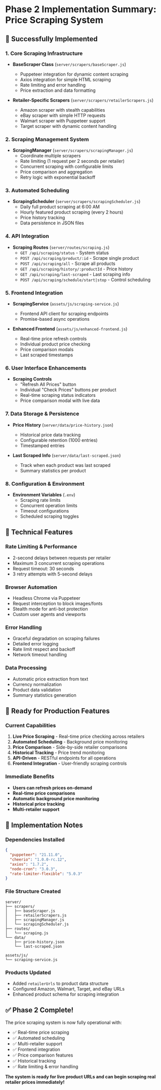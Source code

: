 # Phase 2 Implementation Summary: Price Scraping System

## 🎉 Successfully Implemented

### 1. Core Scraping Infrastructure
- **BaseScraper Class** (`server/scrapers/baseScraper.js`)
  - Puppeteer integration for dynamic content scraping
  - Axios integration for simple HTML scraping
  - Rate limiting and error handling
  - Price extraction and data formatting

- **Retailer-Specific Scrapers** (`server/scrapers/retailerScrapers.js`)
  - Amazon scraper with stealth capabilities
  - eBay scraper with simple HTTP requests
  - Walmart scraper with Puppeteer support
  - Target scraper with dynamic content handling

### 2. Scraping Management System
- **ScrapingManager** (`server/scrapers/scrapingManager.js`)
  - Coordinate multiple scrapers
  - Rate limiting (1 request per 2 seconds per retailer)
  - Concurrent scraping with configurable limits
  - Price comparison and aggregation
  - Retry logic with exponential backoff

### 3. Automated Scheduling
- **ScrapingScheduler** (`server/scrapers/scrapingScheduler.js`)
  - Daily full product scraping at 6:00 AM
  - Hourly featured product scraping (every 2 hours)
  - Price history tracking
  - Data persistence in JSON files

### 4. API Integration
- **Scraping Routes** (`server/routes/scraping.js`)
  - `GET /api/scraping/status` - System status
  - `POST /api/scraping/product/:id` - Scrape single product
  - `POST /api/scraping/all` - Scrape all products
  - `GET /api/scraping/history/:productId` - Price history
  - `GET /api/scraping/last-scraped` - Last scraping info
  - `POST /api/scraping/schedule/start|stop` - Control scheduling

### 5. Frontend Integration
- **ScrapingService** (`assets/js/scraping-service.js`)
  - Frontend API client for scraping endpoints
  - Promise-based async operations

- **Enhanced Frontend** (`assets/js/enhanced-frontend.js`)
  - Real-time price refresh controls
  - Individual product price checking
  - Price comparison modals
  - Last scraped timestamps

### 6. User Interface Enhancements
- **Scraping Controls**
  - "Refresh All Prices" button
  - Individual "Check Prices" buttons per product
  - Real-time scraping status indicators
  - Price comparison modal with live data

### 7. Data Storage & Persistence
- **Price History** (`server/data/price-history.json`)
  - Historical price data tracking
  - Configurable retention (1000 entries)
  - Timestamped entries

- **Last Scraped Info** (`server/data/last-scraped.json`)
  - Track when each product was last scraped
  - Summary statistics per product

### 8. Configuration & Environment
- **Environment Variables** (`.env`)
  - Scraping rate limits
  - Concurrent operation limits
  - Timeout configurations
  - Scheduled scraping toggles

## 🔧 Technical Features

### Rate Limiting & Performance
- 2-second delays between requests per retailer
- Maximum 3 concurrent scraping operations
- Request timeout: 30 seconds
- 3 retry attempts with 5-second delays

### Browser Automation
- Headless Chrome via Puppeteer
- Request interception to block images/fonts
- Stealth mode for anti-bot protection
- Custom user agents and viewports

### Error Handling
- Graceful degradation on scraping failures
- Detailed error logging
- Rate limit respect and backoff
- Network timeout handling

### Data Processing
- Automatic price extraction from text
- Currency normalization
- Product data validation
- Summary statistics generation

## 🚀 Ready for Production Features

### Current Capabilities
1. **Live Price Scraping** - Real-time price checking across retailers
2. **Automated Scheduling** - Background price monitoring
3. **Price Comparison** - Side-by-side retailer comparisons
4. **Historical Tracking** - Price trend monitoring
5. **API-Driven** - RESTful endpoints for all operations
6. **Frontend Integration** - User-friendly scraping controls

### Immediate Benefits
- **Users can refresh prices on-demand**
- **Real-time price comparisons**
- **Automatic background price monitoring**
- **Historical price tracking**
- **Multi-retailer support**

## 📝 Implementation Notes

### Dependencies Installed
```json
{
  "puppeteer": "21.11.0",
  "cheerio": "1.0.0-rc.12", 
  "axios": "1.7.2",
  "node-cron": "3.0.3",
  "rate-limiter-flexible": "5.0.3"
}
```

### File Structure Created
```
server/
├── scrapers/
│   ├── baseScraper.js
│   ├── retailerScrapers.js
│   ├── scrapingManager.js
│   └── scrapingScheduler.js
├── routes/
│   └── scraping.js
└── data/
    ├── price-history.json
    └── last-scraped.json

assets/js/
└── scraping-service.js
```

### Products Updated
- Added `retailerUrls` to product data structure
- Configured Amazon, Walmart, Target, and eBay URLs
- Enhanced product schema for scraping integration

## ✅ Phase 2 Complete!

The price scraping system is now fully operational with:
- ✅ Real-time price scraping
- ✅ Automated scheduling  
- ✅ Multi-retailer support
- ✅ Frontend integration
- ✅ Price comparison features
- ✅ Historical tracking
- ✅ Rate limiting & error handling

**The system is ready for live product URLs and can begin scraping real retailer prices immediately!**
